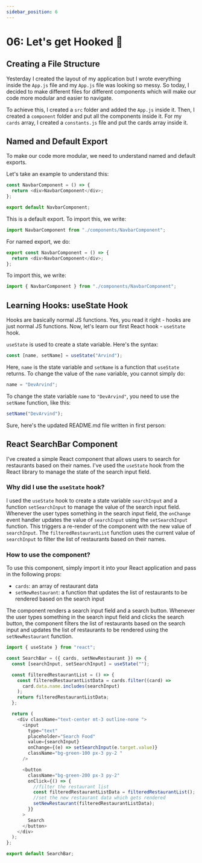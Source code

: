 ```yaml
---
sidebar_position: 6
---
```


# 06: Let's get Hooked 🔗

## Creating a File Structure

Yesterday I created the layout of my application but I wrote everything inside the `App.js` file and my `App.js` file was looking so messy. So today, I decided to make different files for different components which will make our code more modular and easier to navigate.

To achieve this, I created a `src` folder and added the `App.js` inside it. Then, I created a `component` folder and put all the components inside it. For my `cards` array, I created a `constants.js` file and put the cards array inside it.

## Named and Default Export

To make our code more modular, we need to understand named and default exports.

Let's take an example to understand this:

```javascript
const NavbarComponent = () => {
  return <div>NavbarComponent</div>;
};

export default NavbarComponent;
```

This is a default export. To import this, we write:

```javascript
import NavbarComponent from "./components/NavbarComponent";
```

For named export, we do:

```javascript
export const NavbarComponent = () => {
  return <div>NavbarComponent</div>;
};
```

To import this, we write:

```javascript
import { NavbarComponent } from "./components/NavbarComponent";
```

## Learning Hooks: useState Hook

Hooks are basically normal JS functions. Yes, you read it right - hooks are just normal JS functions. Now, let's learn our first React hook - `useState` hook.

`useState` is used to create a state variable. Here's the syntax:

```javascript
const [name, setName] = useState("Arvind");
```

Here, `name` is the state variable and `setName` is a function that `useState` returns. To change the value of the `name` variable, you cannot simply do:

```javascript
name = "DevArvind";
```

To change the state variable `name` to `"DevArvind"`, you need to use the `setName` function, like this:

```javascript
setName("DevArvind");
```

Sure, here's the updated README.md file written in first person:

## React SearchBar Component

I've created a simple React component that allows users to search for restaurants based on their names. I've used the `useState` hook from the React library to manage the state of the search input field.

### Why did I use the `useState` hook?

I used the `useState` hook to create a state variable `searchInput` and a function `setSearchInput` to manage the value of the search input field. Whenever the user types something in the search input field, the `onChange` event handler updates the value of `searchInput` using the `setSearchInput` function. This triggers a re-render of the component with the new value of `searchInput`. The `filteredRestaurantList` function uses the current value of `searchInput` to filter the list of restaurants based on their names.

### How to use the component?

To use this component, simply import it into your React application and pass in the following props:

- `cards`: an array of restaurant data
- `setNewRestaurant`: a function that updates the list of restaurants to be rendered based on the search input

The component renders a search input field and a search button. Whenever the user types something in the search input field and clicks the search button, the component filters the list of restaurants based on the search input and updates the list of restaurants to be rendered using the `setNewRestaurant` function.

```javascript
import { useState } from "react";

const SearchBar = ({ cards, setNewRestaurant }) => {
  const [searchInput, setSearchInput] = useState("");

  const filteredRestaurantList = () => {
    const filteredRestaurantListData = cards.filter((card) =>
      card.data.name.includes(searchInput)
    );
    return filteredRestaurantListData;
  };

  return (
    <div className="text-center mt-3 outline-none ">
      <input
        type="text"
        placeholder="Search Food"
        value={searchInput}
        onChange={(e) => setSearchInput(e.target.value)}
        className="bg-green-100 px-3 py-2 "
      />

      <button
        className="bg-green-200 px-3 py-2"
        onClick={() => {
          //filter the restaurant list
          const filteredRestaurantListData = filteredRestaurantList();
          //set the new restaurant data which gets rendered
          setNewRestaurant(filteredRestaurantListData);
        }}
      >
        Search
      </button>
    </div>
  );
};

export default SearchBar;
```
